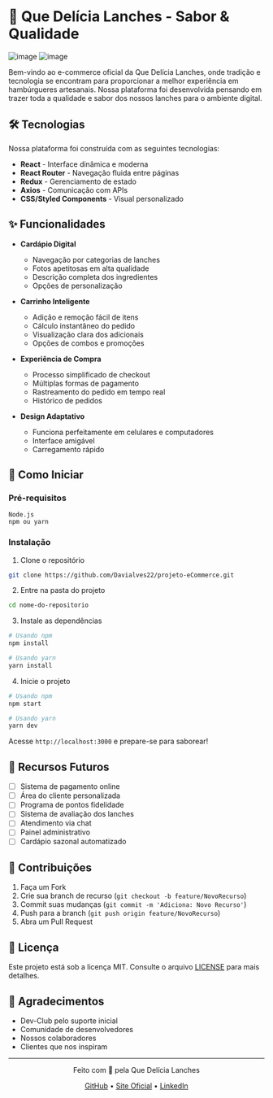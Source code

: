 # 🍔 Que Delícia Lanches - Sabor & Qualidade
![image](https://github.com/user-attachments/assets/7c01dd31-7130-4715-b98c-1702cb586e3f)
![image](https://github.com/user-attachments/assets/afa06082-27c1-4253-a97e-455fbe3a44d3)



Bem-vindo ao e-commerce oficial da Que Delícia Lanches, onde tradição e tecnologia se encontram para proporcionar a melhor experiência em hambúrgueres artesanais. Nossa plataforma foi desenvolvida pensando em trazer toda a qualidade e sabor dos nossos lanches para o ambiente digital.

## 🛠️ Tecnologias 

Nossa plataforma foi construída com as seguintes tecnologias:

* **React** - Interface dinâmica e moderna
* **React Router** - Navegação fluida entre páginas
* **Redux** - Gerenciamento de estado
* **Axios** - Comunicação com APIs
* **CSS/Styled Components** - Visual personalizado

## ✨ Funcionalidades

* **Cardápio Digital**
  * Navegação por categorias de lanches
  * Fotos apetitosas em alta qualidade
  * Descrição completa dos ingredientes
  * Opções de personalização

* **Carrinho Inteligente**
  * Adição e remoção fácil de itens
  * Cálculo instantâneo do pedido
  * Visualização clara dos adicionais
  * Opções de combos e promoções

* **Experiência de Compra**
  * Processo simplificado de checkout
  * Múltiplas formas de pagamento
  * Rastreamento do pedido em tempo real
  * Histórico de pedidos

* **Design Adaptativo**
  * Funciona perfeitamente em celulares e computadores
  * Interface amigável
  * Carregamento rápido

## 🚀 Como Iniciar

### Pré-requisitos
```
Node.js
npm ou yarn
```

### Instalação

1. Clone o repositório
```bash
git clone https://github.com/Davialves22/projeto-eCommerce.git
```

2. Entre na pasta do projeto
```bash
cd nome-do-repositorio
```

3. Instale as dependências
```bash
# Usando npm
npm install

# Usando yarn
yarn install
```

4. Inicie o projeto
```bash
# Usando npm
npm start

# Usando yarn
yarn dev
```

Acesse `http://localhost:3000` e prepare-se para saborear!

## 🎯 Recursos Futuros

- [ ] Sistema de pagamento online
- [ ] Área do cliente personalizada
- [ ] Programa de pontos fidelidade
- [ ] Sistema de avaliação dos lanches
- [ ] Atendimento via chat
- [ ] Painel administrativo
- [ ] Cardápio sazonal automatizado

## 🤝 Contribuições

1. Faça um Fork
2. Crie sua branch de recurso (`git checkout -b feature/NovoRecurso`)
3. Commit suas mudanças (`git commit -m 'Adiciona: Novo Recurso'`)
4. Push para a branch (`git push origin feature/NovoRecurso`)
5. Abra um Pull Request

## 📝 Licença

Este projeto está sob a licença MIT. Consulte o arquivo [LICENSE](LICENSE) para mais detalhes.

## 🙏 Agradecimentos

* Dev-Club pelo suporte inicial
* Comunidade de desenvolvedores
* Nossos colaboradores
* Clientes que nos inspiram

---

<p align="center">Feito com 🍔 pela Que Delícia Lanches</p>

<p align="center">
  <a href="https://github.com/Davialves22">GitHub</a> •
  <a href="https://quedelicialanches.com">Site Oficial</a> •
  <a href="https://linkedin.com/in/seu-linkedin">LinkedIn</a>
</p>
